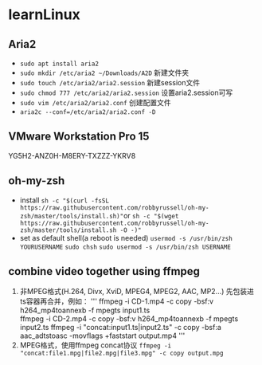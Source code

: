 # learnLinux

## Aria2
- `sudo apt install aria2`
- `sudo mkdir /etc/aria2 ~/Downloads/A2D` 新建文件夹 
- `sudo touch /etc/aria2/aria2.session` 新建session文件
- `sudo chmod 777 /etc/aria2/aria2.session` 设置aria2.session可写 
- `sudo vim /etc/aria2/aria2.conf` 创建配置文件
- `aria2c --conf=/etc/aria2/aria2.conf -D`

## VMware Workstation Pro 15
YG5H2-ANZ0H-M8ERY-TXZZZ-YKRV8

## oh-my-zsh
- install
`sh -c "$(curl -fsSL https://raw.githubusercontent.com/robbyrussell/oh-my-zsh/master/tools/install.sh)"`or `sh -c "$(wget https://raw.githubusercontent.com/robbyrussell/oh-my-zsh/master/tools/install.sh -O -)"`
- set as default shell(a reboot is needed)
`usermod -s /usr/bin/zsh YOURUSERNAME`
`sudo chsh`
`sudo usermod -s /usr/bin/zsh USERNAME`

## combine video together using ffmpeg
1. 非MPEG格式(H.264, Divx, XviD, MPEG4, MPEG2, AAC, MP2...)
先包装进ts容器再合并，例如：
'''
ffmpeg -i CD-1.mp4  -c copy -bsf:v h264_mp4toannexb -f mpegts input1.ts                                   
ffmpeg -i CD-2.mp4  -c copy -bsf:v h264_mp4toannexb -f mpegts input2.ts
ffmpeg -i "concat:input1.ts|input2.ts" -c copy -bsf:a aac_adtstoasc -movflags +faststart output.mp4
'''
2. MPEG格式，使用ffmpeg concat协议
`ffmpeg -i "concat:file1.mpg|file2.mpg|file3.mpg" -c copy output.mpg`
